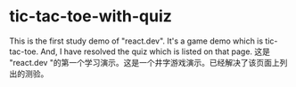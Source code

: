 # tic-tac-toe-with-quiz
This is the first study demo of "react.dev". It's a game demo which is tic-tac-toe. And, I have resolved the quiz which is listed on that page. 
这是 "react.dev "的第一个学习演示。这是一个井字游戏演示。已经解决了该页面上列出的测验。

